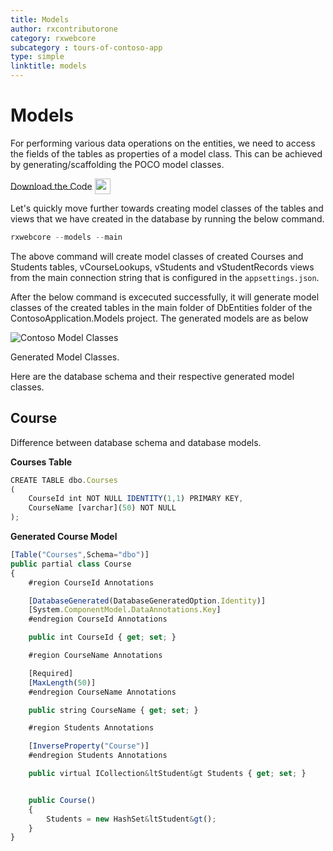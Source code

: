 ```yaml
---
title: Models
author: rxcontributorone
category: rxwebcore
subcategory : tours-of-contoso-app
type: simple
linktitle: models
---
```


# Models
For performing various data operations on the entities, we need to access the fields of the tables as properties of a model class. This can be achieved by generating/scaffolding the POCO model classes. 

<a role="button" target="_blank" class="git-link-button" href="https://github.com/rxweb/RxWebCore/tree/master/src/Samples/AspNetCore/Documentation%20Examples/Tours%20of%20Contoso%20Application/Beginner/ContosoApplication/ContosoApplication.Models/DbEntities/Main" class="git-link-button"><span style="vertical-align: middle">Download the Code</span><img class="_3-99 img" src="https://scontent.famd5-1.fna.fbcdn.net/v/t39.2365-6/21630666_872184906282544_8997395837269049344_n.png?_nc_cat=106&amp;_nc_ohc=ixvAzbNREvgAX9AAb7C&amp;_nc_ht=scontent.famd5-1.fna&amp;oh=738ee91e1ae8331712186222788828a0&amp;oe=5ED55A8A" height="25" alt="" style="vertical-align:middle;margin-left: 4px;max-width: 654px;"></a>

Let's quickly move further towards creating model classes of the tables and views that we have created in the database by running the below command. 

`````js
rxwebcore --models --main
`````
The above command will create model classes of created Courses and Students tables, vCourseLookups, vStudents and vStudentRecords views from the main connection string that is configured in the `appsettings.json`. 

After the below command is excecuted successfully, it will generate model classes of the created tables in the main folder of DbEntities folder of the ContosoApplication.Models project. The generated models are as below 

![Contoso Model Classes](Images/contoso-models.PNG)

<p class="image-description">Generated Model Classes.</p>

Here are the database schema and their respective generated model classes.

## Course
Difference between database schema and database models.

**Courses Table**

````js
CREATE TABLE dbo.Courses  
(  
    CourseId int NOT NULL IDENTITY(1,1) PRIMARY KEY,
    CourseName [varchar](50) NOT NULL
);
````

**Generated Course Model**

````js
[Table("Courses",Schema="dbo")]
public partial class Course
{
    #region CourseId Annotations

    [DatabaseGenerated(DatabaseGeneratedOption.Identity)]
    [System.ComponentModel.DataAnnotations.Key]
	#endregion CourseId Annotations

    public int CourseId { get; set; }

	#region CourseName Annotations

    [Required]
    [MaxLength(50)]
	#endregion CourseName Annotations

    public string CourseName { get; set; }

	#region Students Annotations

    [InverseProperty("Course")]
	#endregion Students Annotations

    public virtual ICollection&ltStudent&gt Students { get; set; }


    public Course()
    {
		Students = new HashSet&ltStudent&gt();
    }
}
````



